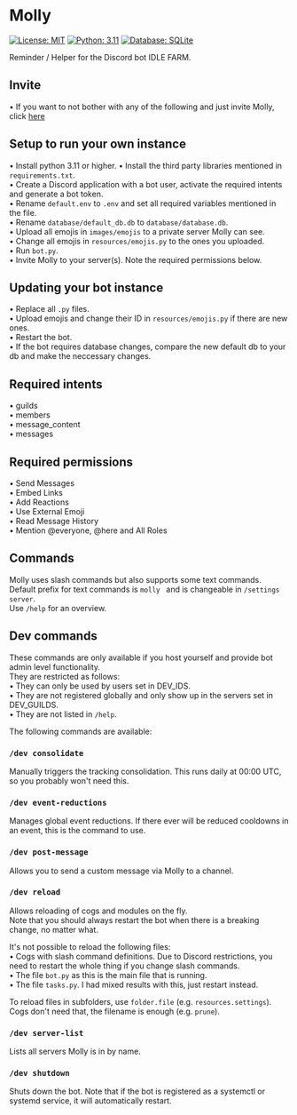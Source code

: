 # Molly

[![License: MIT](https://img.shields.io/badge/License-MIT-yellow.svg)](https://opensource.org/licenses/MIT) [![Python: 3.11](https://img.shields.io/badge/Python-3.11+-brightgreen.svg)](https://www.python.org/) [![Database: SQLite](https://img.shields.io/badge/Database-SQLite-blue.svg)](https://www.sqlite.org/index.html)

Reminder / Helper for the Discord bot IDLE FARM.  

## Invite

• If you want to not bother with any of the following and just invite Molly, click [here](https://discord.com/api/oauth2/authorize?client_id=1134478584556310569&permissions=510016&scope=bot)  

## Setup to run your own instance

• Install python 3.11 or higher.
• Install the third party libraries mentioned in `requirements.txt`.  
• Create a Discord application with a bot user, activate the required intents and generate a bot token.  
• Rename `default.env` to `.env` and set all required variables mentioned in the file.  
• Rename `database/default_db.db` to `database/database.db`.  
• Upload all emojis in `images/emojis` to a private server Molly can see.  
• Change all emojis in `resources/emojis.py` to the ones you uploaded.  
• Run `bot.py`.  
• Invite Molly to your server(s). Note the required permissions below.  

## Updating your bot instance

• Replace all `.py` files.  
• Upload emojis and change their ID in `resources/emojis.py` if there are new ones.  
• Restart the bot.  
• If the bot requires database changes, compare the new default db to your db and make the neccessary changes.  

## Required intents

• guilds  
• members  
• message_content  
• messages  

## Required permissions

• Send Messages  
• Embed Links  
• Add Reactions  
• Use External Emoji  
• Read Message History  
• Mention @everyone, @here and All Roles  

## Commands

Molly uses slash commands but also supports some text commands.  
Default prefix for text commands is `molly ` and is changeable in `/settings server`.  
Use `/help` for an overview.  

## Dev commands

These commands are only available if you host yourself and provide bot admin level functionality.  
They are restricted as follows:  
• They can only be used by users set in DEV_IDS.  
• They are not registered globally and only show up in the servers set in DEV_GUILDS.  
• They are not listed in `/help`.  

The following commands are available:  

### `/dev consolidate`

Manually triggers the tracking consolidation. This runs daily at 00:00 UTC, so you probably won't need this.  

### `/dev event-reductions`

Manages global event reductions. If there ever will be reduced cooldowns in an event, this is the command to use.  

### `/dev post-message`

Allows you to send a custom message via Molly to a channel.  

### `/dev reload`

Allows reloading of cogs and modules on the fly.  
Note that you should always restart the bot when there is a breaking change, no matter what.  

It's not possible to reload the following files:  
• Cogs with slash command definitions. Due to Discord restrictions, you need to restart the whole thing if you change slash commands.  
• The file `bot.py` as this is the main file that is running.  
• The file `tasks.py`. I had mixed results with this, just restart instead.  

To reload files in subfolders, use `folder.file` (e.g. `resources.settings`). Cogs don't need that, the filename is enough (e.g. `prune`).  

### `/dev server-list`

Lists all servers Molly is in by name.  

### `/dev shutdown`

Shuts down the bot. Note that if the bot is registered as a systemctl or systemd service, it will automatically restart.  
